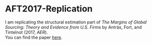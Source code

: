 # AFT2017-Replication

I am replicating the structural estimation part of *The Margins of Global Sourcing: Theory and Evidence from U.S. Firms* by Antràs, Fort, and Tintelnot (2017, *AER*).<br>
You can find the paper [here](https://scholar.harvard.edu/antras/publications/margins-global-sourcing-theory-and-evidence-us-firms).

